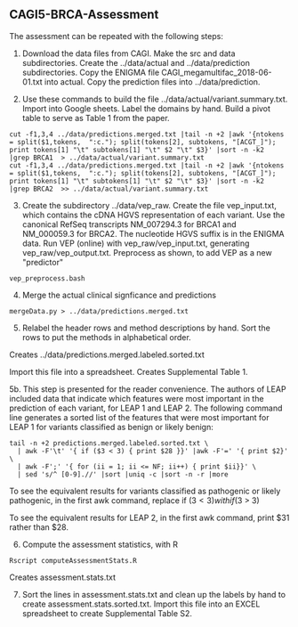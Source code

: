 ## CAGI5-BRCA-Assessment

The assessment can be repeated with the following steps:


1. Download the data files from CAGI.  Make the src and data subdirectories.
Create the ../data/actual and ../data/prediction subdirectories.  Copy
the ENIGMA file CAGI_megamultifac_2018-06-01.txt into actual.  Copy the 
prediction files into ../data/prediction.

2. Use these commands to build the file ../data/actual/variant.summary.txt.
Import into Google sheets.  Label the domains by hand.  Build a pivot table
to serve as Table 1 from the paper. 
```
cut -f1,3,4 ../data/predictions.merged.txt |tail -n +2 |awk '{ntokens = split($1,tokens,  ":c."); split(tokens[2], subtokens, "[ACGT_]"); print tokens[1] "\t" subtokens[1] "\t" $2 "\t" $3}' |sort -n -k2  |grep BRCA1  > ../data/actual/variant.summary.txt
cut -f1,3,4 ../data/predictions.merged.txt |tail -n +2 |awk '{ntokens = split($1,tokens,  ":c."); split(tokens[2], subtokens, "[ACGT_]"); print tokens[1] "\t" subtokens[1] "\t" $2 "\t" $3}' |sort -n -k2  |grep BRCA2  >> ../data/actual/variant.summary.txt
```

3. Create the subdirectory ../data/vep_raw.  Create the file vep_input.txt, 
which contains the cDNA HGVS representation of each variant.  Use the 
canonical RefSeq transcripts NM_007294.3 for BRCA1 and NM_000059.3 for BRCA2.
The nucleotide HGVS suffix is in the ENIGMA data.  Run VEP (online) with 
vep_raw/vep_input.txt, generating vep_raw/vep_output.txt.  Preprocess 
as shown, to add VEP as a new "predictor"
```
vep_preprocess.bash
```
 
4. Merge the actual clinical signficance and predictions
```
mergeData.py > ../data/predictions.merged.txt
```

5. Relabel the header rows and method descriptions by hand.  Sort the rows to
put the methods in alphabetical order.

Creates ../data/predictions.merged.labeled.sorted.txt

Import this file into a spreadsheet.  Creates Supplemental Table 1.

5b. This step is presented for the reader convenience.  The authors of LEAP
included data that indicate which features were most important in the
prediction of each variant, for LEAP 1 and LEAP 2.  The following command line generates a sorted list of the features that were most important for LEAP 1
for variants classified as benign or likely benign:
```
tail -n +2 predictions.merged.labeled.sorted.txt \
  | awk -F'\t' '{ if ($3 < 3) { print $28 }}' |awk -F'=' '{ print $2}' \
  | awk -F';' '{ for (ii = 1; ii <= NF; ii++) { print $ii}}' \
  | sed 's/^ [0-9].//' |sort |uniq -c |sort -n -r |more
```
To see the equivalent results for variants classified as pathogenic or likely
pathogenic, in the first awk command, replace if ($3 < 3) with if ($3 > 3)

To see the equivalent results for LEAP 2, in the first awk command, print $31
rather than $28.

6. Compute the assessment statistics, with R
```
Rscript computeAssessmentStats.R
```

Creates assessment.stats.txt

7. Sort the lines in assessment.stats.txt and clean up the labels by hand
to create assessment.stats.sorted.txt.  Import this file into an EXCEL
spreadsheet to create Supplemental Table S2.


